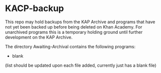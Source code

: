 # KACP-backup
This repo may hold backups from the KAP Archive and programs that have not yet been backed up before being deleted on Khan Academy. 
For unarchived programs this is a temporary holding ground until further development on the KAP Archive.

The directory Awaiting-Archival contains the following programs:

- blank

(list should be updated upon each file added, currently just has a blank file)
